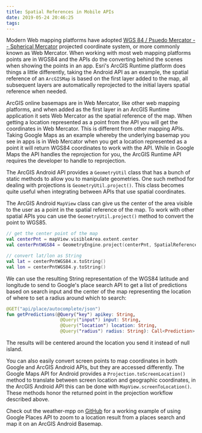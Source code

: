 ```yaml
---
title: Spatial References in Mobile APIs
date: 2019-05-24 20:46:25
tags:
---
```



Modern Web mapping platforms have adopted [WGS 84 / Psuedo Mercator -- Spherical Mercator](https://en.wikipedia.org/wiki/Web_Mercator_projection) projected coordinate system, or more commonly known as Web Mercator.  When working with most web mapping platforms points are in WGS84 and the APIs do the converting behind the scenes when showing the points in an app.  Esri's ArcGIS Runtime platform does things a little differently, taking the Android API as an example, the spatial reference of an `ArcGISMap` is based on the first layer added to the map, all subsequent layers are automatically reprojected to the initial layers spatial reference when needed.  

ArcGIS online basemaps are in Web Mercator, like other web mapping platforms, and when added as the first layer in an ArcGIS Runtime application it sets Web Mercator as the spatial reference of the map.  When getting a location represented as a point from the API you will get the coordinates in Web Mercator.  This is different from other mapping APIs.  Taking Google Maps as an example whereby the underlying basemap you see in apps is in Web Mercator when you get a location represented as a point it will return WGS84 coordinates to work with the API.  While in Google Maps the API handles the reprojection for you, the ArcGIS Runtime API requires the developer to handle to reprojection. 

The ArcGIS Android API provides a `GeometryUtil` class that has a bunch of static methods to allow you to manipulate geometries.  One such method for dealing with projections is `GeometryUtil.project()`. This class becomes quite useful when integrating between APIs that use spatial coordinates. 

The ArcGIS Android `MapView` class can give us the center of the area visible to the user as a point in the spatial reference of the map.  To work with other spatial APIs you can use the `GeometryUtil.project()` method to convert the point to WGS85.

```kotlin
// get the center point of the map
val centerPnt = mapView.visibleArea.extent.center
val centerPntWGS84 = GeometryEngine.project(centerPnt, SpatialReferences.getWgs84())

// convert lat/lon as String
val lat = centerPntWGS84.x.toString()
val lon = centerPntWGS84.y.toString()
```

We can use the resulting String representation of the WGS84 latitude and longitude to send to Google's place search API to get a list of predictions based on search input and the center of the map representing the location of where to set a radius around which to search:

```kotlin
@GET("api/place/autocomplete/json")
fun getPredictions(@Query("key") apikey: String, 
                    @Query("input") input: String, 
                    @Query("location") location: String, 
                    @Query("radius") radius: String): Call<Prediction>
```

The results will be centered around the location you send it instead of null island. 

You can also easily convert screen points to map coordinates in both Google and ArcGIS Android APIs, but they are accessed differently.  The Google Maps API for Android provides a `Projection.toScreenLocation()` method to translate between screen location and geographic coordinates, in the ArcGIS Android API this can be done with `MapView.screenToLocation()`.  These methods honor the returned point in the projection workflow described above. 

Check out the weather-mpp on [GitHub](https://github.com/doneill/weather-map) for a working example of using Google Places API to zoom to a location result from a places search and map it on an ArcGIS Android Basemap.  
